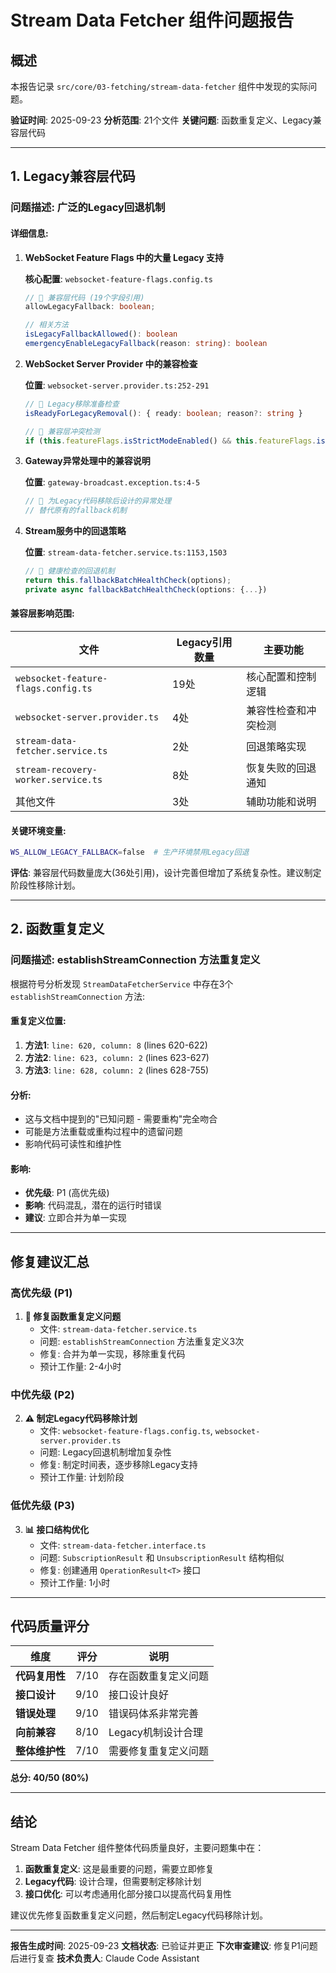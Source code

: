 # Stream Data Fetcher 组件问题报告

## 概述

本报告记录 `src/core/03-fetching/stream-data-fetcher` 组件中发现的实际问题。

**验证时间**: 2025-09-23
**分析范围**: 21个文件
**关键问题**: 函数重复定义、Legacy兼容层代码

---

## 1. Legacy兼容层代码

### 问题描述: 广泛的Legacy回退机制

#### 详细信息:

1. **WebSocket Feature Flags 中的大量 Legacy 支持**

   **核心配置**: `websocket-feature-flags.config.ts`
   ```typescript
   // 🔴 兼容层代码 (19个字段引用)
   allowLegacyFallback: boolean;

   // 相关方法
   isLegacyFallbackAllowed(): boolean
   emergencyEnableLegacyFallback(reason: string): boolean
   ```

2. **WebSocket Server Provider 中的兼容检查**

   **位置**: `websocket-server.provider.ts:252-291`
   ```typescript
   // 🔴 Legacy移除准备检查
   isReadyForLegacyRemoval(): { ready: boolean; reason?: string }

   // 🔴 兼容层冲突检测
   if (this.featureFlags.isStrictModeEnabled() && this.featureFlags.isLegacyFallbackAllowed())
   ```

3. **Gateway异常处理中的兼容说明**

   **位置**: `gateway-broadcast.exception.ts:4-5`
   ```typescript
   // 🔴 为Legacy代码移除后设计的异常处理
   // 替代原有的fallback机制
   ```

4. **Stream服务中的回退策略**

   **位置**: `stream-data-fetcher.service.ts:1153,1503`
   ```typescript
   // 🔴 健康检查的回退机制
   return this.fallbackBatchHealthCheck(options);
   private async fallbackBatchHealthCheck(options: {...})
   ```

#### 兼容层影响范围:

| 文件 | Legacy引用数量 | 主要功能 |
|------|----------------|----------|
| `websocket-feature-flags.config.ts` | 19处 | 核心配置和控制逻辑 |
| `websocket-server.provider.ts` | 4处 | 兼容性检查和冲突检测 |
| `stream-data-fetcher.service.ts` | 2处 | 回退策略实现 |
| `stream-recovery-worker.service.ts` | 8处 | 恢复失败的回退通知 |
| 其他文件 | 3处 | 辅助功能和说明 |

#### 关键环境变量:
```bash
WS_ALLOW_LEGACY_FALLBACK=false  # 生产环境禁用Legacy回退
```

**评估**: 兼容层代码数量庞大(36处引用)，设计完善但增加了系统复杂性。建议制定阶段性移除计划。

---

## 2. 函数重复定义

### 问题描述: establishStreamConnection 方法重复定义

根据符号分析发现 `StreamDataFetcherService` 中存在3个 `establishStreamConnection` 方法:

#### 重复定义位置:
1. **方法1**: `line: 620, column: 8` (lines 620-622)
2. **方法2**: `line: 623, column: 2` (lines 623-627)
3. **方法3**: `line: 628, column: 2` (lines 628-755)

#### 分析:
- 这与文档中提到的"已知问题 - 需要重构"完全吻合
- 可能是方法重载或重构过程中的遗留问题
- 影响代码可读性和维护性

#### 影响:
- **优先级**: P1 (高优先级)
- **影响**: 代码混乱，潜在的运行时错误
- **建议**: 立即合并为单一实现

---

## 修复建议汇总

### 高优先级 (P1)

1. **🔴 修复函数重复定义问题**
   - 文件: `stream-data-fetcher.service.ts`
   - 问题: `establishStreamConnection` 方法重复定义3次
   - 修复: 合并为单一实现，移除重复代码
   - 预计工作量: 2-4小时

### 中优先级 (P2)

2. **⚠️ 制定Legacy代码移除计划**
   - 文件: `websocket-feature-flags.config.ts`, `websocket-server.provider.ts`
   - 问题: Legacy回退机制增加复杂性
   - 修复: 制定时间表，逐步移除Legacy支持
   - 预计工作量: 计划阶段

### 低优先级 (P3)

3. **📊 接口结构优化**
   - 文件: `stream-data-fetcher.interface.ts`
   - 问题: `SubscriptionResult` 和 `UnsubscriptionResult` 结构相似
   - 修复: 创建通用 `OperationResult<T>` 接口
   - 预计工作量: 1小时

---

## 代码质量评分

| 维度 | 评分 | 说明 |
|------|------|------|
| **代码复用性** | 7/10 | 存在函数重复定义问题 |
| **接口设计** | 9/10 | 接口设计良好 |
| **错误处理** | 9/10 | 错误码体系非常完善 |
| **向前兼容** | 8/10 | Legacy机制设计合理 |
| **整体维护性** | 7/10 | 需要修复重复定义问题 |

**总分: 40/50 (80%)**

---

## 结论

Stream Data Fetcher 组件整体代码质量良好，主要问题集中在：

1. **函数重复定义**: 这是最重要的问题，需要立即修复
2. **Legacy代码**: 设计合理，但需要制定移除计划
3. **接口优化**: 可以考虑通用化部分接口以提高代码复用性

建议优先修复函数重复定义问题，然后制定Legacy代码移除计划。

---

**报告生成时间**: 2025-09-23
**文档状态**: 已验证并更正
**下次审查建议**: 修复P1问题后进行复查
**技术负责人**: Claude Code Assistant